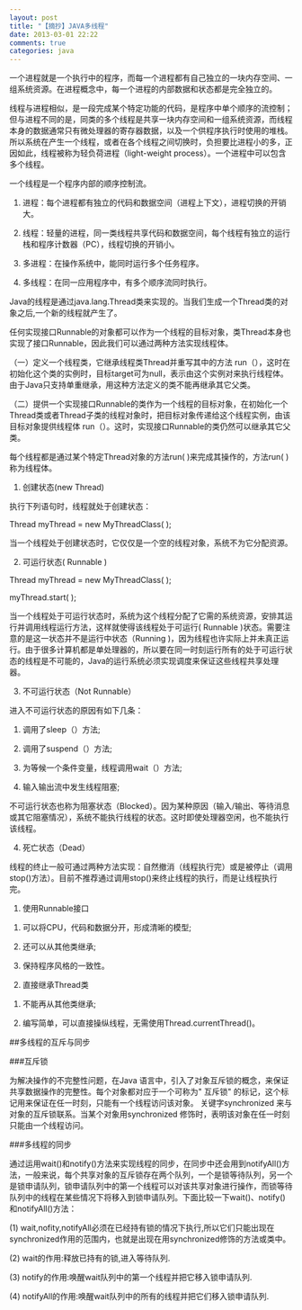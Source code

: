 ```yaml
---
layout: post
title: "【摘抄】JAVA多线程"
date: 2013-03-01 22:22
comments: true
categories: java
---
```

<!-- more -->
一个进程就是一个执行中的程序，而每一个进程都有自己独立的一块内存空间、一组系统资源。在进程概念中，每一个进程的内部数据和状态都是完全独立的。

线程与进程相似，是一段完成某个特定功能的代码，是程序中单个顺序的流控制；但与进程不同的是，同类的多个线程是共享一块内存空间和一组系统资源，而线程本身的数据通常只有微处理器的寄存器数据，以及一个供程序执行时使用的堆栈。所以系统在产生一个线程，或者在各个线程之间切换时，负担要比进程小的多，正因如此，线程被称为轻负荷进程（light-weight process）。一个进程中可以包含多个线程。

一个线程是一个程序内部的顺序控制流。

1. 进程：每个进程都有独立的代码和数据空间（进程上下文），进程切换的开销大。

2. 线程：轻量的进程，同一类线程共享代码和数据空间，每个线程有独立的运行栈和程序计数器（PC），线程切换的开销小。

3. 多进程：在操作系统中，能同时运行多个任务程序。

4. 多线程：在同一应用程序中，有多个顺序流同时执行。

Java的线程是通过java.lang.Thread类来实现的。当我们生成一个Thread类的对象之后,一个新的线程就产生了。 

任何实现接口Runnable的对象都可以作为一个线程的目标对象，类Thread本身也实现了接口Runnable，因此我们可以通过两种方法实现线程体。

（一）定义一个线程类，它继承线程类Thread并重写其中的方法 run（），这时在初始化这个类的实例时，目标target可为null，表示由这个实例对来执行线程体。由于Java只支持单重继承，用这种方法定义的类不能再继承其它父类。

（二）提供一个实现接口Runnable的类作为一个线程的目标对象，在初始化一个Thread类或者Thread子类的线程对象时，把目标对象传递给这个线程实例，由该目标对象提供线程体 run（）。这时，实现接口Runnable的类仍然可以继承其它父类。

每个线程都是通过某个特定Thread对象的方法run( )来完成其操作的，方法run( )称为线程体。

1. 创建状态(new Thread)

执行下列语句时，线程就处于创建状态：

Thread myThread = new MyThreadClass( );

当一个线程处于创建状态时，它仅仅是一个空的线程对象，系统不为它分配资源。

2. 可运行状态( Runnable )

Thread myThread = new MyThreadClass( );

myThread.start( );

当一个线程处于可运行状态时，系统为这个线程分配了它需的系统资源，安排其运行并调用线程运行方法，这样就使得该线程处于可运行( Runnable )状态。需要注意的是这一状态并不是运行中状态（Running )，因为线程也许实际上并未真正运行。由于很多计算机都是单处理器的，所以要在同一时刻运行所有的处于可运行状态的线程是不可能的，Java的运行系统必须实现调度来保证这些线程共享处理器。

3. 不可运行状态（Not Runnable）

进入不可运行状态的原因有如下几条：

1) 调用了sleep（）方法;

2) 调用了suspend（）方法;

3) 为等候一个条件变量，线程调用wait（）方法;

4) 输入输出流中发生线程阻塞;

不可运行状态也称为阻塞状态（Blocked）。因为某种原因（输入/输出、等待消息或其它阻塞情况），系统不能执行线程的状态。这时即使处理器空闲，也不能执行该线程。

4. 死亡状态（Dead）

线程的终止一般可通过两种方法实现：自然撤消（线程执行完）或是被停止（调用stop()方法）。目前不推荐通过调用stop()来终止线程的执行，而是让线程执行完。

1. 使用Runnable接口　

1) 可以将CPU，代码和数据分开，形成清晰的模型;

2) 还可以从其他类继承;

3) 保持程序风格的一致性。

2. 直接继承Thread类

1) 不能再从其他类继承;

2) 编写简单，可以直接操纵线程，无需使用Thread.currentThread()。

##多线程的互斥与同步

###互斥锁

为解决操作的不完整性问题，在Java 语言中，引入了对象互斥锁的概念，来保证共享数据操作的完整性。每个对象都对应于一个可称为" 互斥锁" 的标记，这个标记用来保证在任一时刻，只能有一个线程访问该对象。 关键字synchronized 来与对象的互斥锁联系。当某个对象用synchronized 修饰时，表明该对象在任一时刻只能由一个线程访问。

###多线程的同步

通过运用wait()和notify()方法来实现线程的同步，在同步中还会用到notifyAll()方法，一般来说，每个共享对象的互斥锁存在两个队列，一个是锁等待队列，另一个是锁申请队列，锁申请队列中的第一个线程可以对该共享对象进行操作，而锁等待队列中的线程在某些情况下将移入到锁申请队列。下面比较一下wait()、notify()和notifyAll()方法：

(1) wait,nofity,notifyAll必须在已经持有锁的情况下执行,所以它们只能出现在synchronized作用的范围内，也就是出现在用synchronized修饰的方法或类中。

(2) wait的作用:释放已持有的锁,进入等待队列.

(3) notify的作用:唤醒wait队列中的第一个线程并把它移入锁申请队列.

(4) notifyAll的作用:唤醒wait队列中的所有的线程并把它们移入锁申请队列.